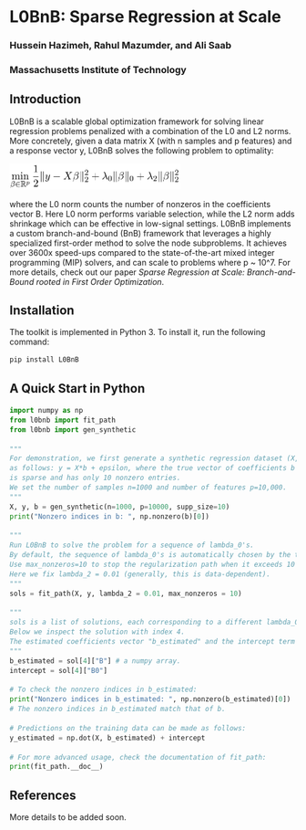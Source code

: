 # L0BnB: Sparse Regression at Scale
### Hussein Hazimeh, Rahul Mazumder, and Ali Saab
### Massachusetts Institute of Technology

## Introduction
L0BnB is a scalable global optimization framework for solving linear regression problems penalized with a combination of the L0 and L2 norms. More concretely, given a data matrix X (with n samples and p features) and a response vector y, L0BnB solves the following problem to optimality:

<img src="formulation.png" width = 300>

where the L0 norm counts the number of nonzeros in the coefficients vector B. Here L0 norm performs variable selection, while the L2 norm adds shrinkage which can be effective in low-signal settings. L0BnB implements a custom branch-and-bound (BnB) framework that leverages a  highly specialized first-order method to solve the node subproblems. It achieves over 3600x speed-ups compared to the state-of-the-art mixed integer programming (MIP) solvers, and can scale to problems where p ~ 10^7. For more details, check out our paper *Sparse Regression at Scale: Branch-and-Bound rooted in First Order Optimization*.

## Installation
The toolkit is implemented in Python 3. To install it, run the following command:
```bash
pip install L0BnB
```

## A Quick Start in Python
```python
import numpy as np
from l0bnb import fit_path
from l0bnb import gen_synthetic

"""
For demonstration, we first generate a synthetic regression dataset (X,y)
as follows: y = X*b + epsilon, where the true vector of coefficients b
is sparse and has only 10 nonzero entries.
We set the number of samples n=1000 and number of features p=10,000.
"""
X, y, b = gen_synthetic(n=1000, p=10000, supp_size=10)
print("Nonzero indices in b: ", np.nonzero(b)[0])

"""
Run L0BnB to solve the problem for a sequence of lambda_0's.
By default, the sequence of lambda_0's is automatically chosen by the toolkit.
Use max_nonzeros=10 to stop the regularization path when it exceeds 10 nonzeros.
Here we fix lambda_2 = 0.01 (generally, this is data-dependent).
"""
sols = fit_path(X, y, lambda_2 = 0.01, max_nonzeros = 10)

"""
sols is a list of solutions, each corresponding to a different lambda_0.
Below we inspect the solution with index 4.
The estimated coefficients vector "b_estimated" and the intercept term can be accessed as follows:
"""
b_estimated = sol[4]["B"] # a numpy array.
intercept = sol[4]["B0"]

# To check the nonzero indices in b_estimated:
print("Nonzero indices in b_estimated: ", np.nonzero(b_estimated)[0])
# The nonzero indices in b_estimated match that of b.

# Predictions on the training data can be made as follows:
y_estimated = np.dot(X, b_estimated) + intercept

# For more advanced usage, check the documentation of fit_path:
print(fit_path.__doc__)
```

## References
More details to be added soon.
